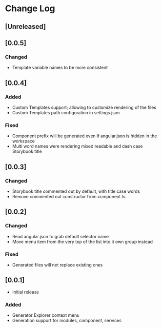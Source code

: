 # Change Log

## [Unreleased]

## [0.0.5]
### Changed
- Template variable names to be more consistent

## [0.0.4]
### Added
- Custom Templates support; allowing to customize rendering of the files
- Custom Templates path configuration in settings.json

### Fixed
- Component prefix will be generated even if angular.json is hidden in the workspace
- Multi word names were rendering mixed readable and dash case Storybook title

## [0.0.3]
### Changed
- Storybook title commented out by default, with title case words
- Remove commented out constructor from component.ts

## [0.0.2]
### Changed
- Read angular.json to grab default selector name
- Move menu item from the very top of the list into it own group instead
### Fixed
- Generated files will not replace existing ones

## [0.0.1]
- Initial release
### Added
- Generator Explorer context menu
- Generation support for modules, component, services
